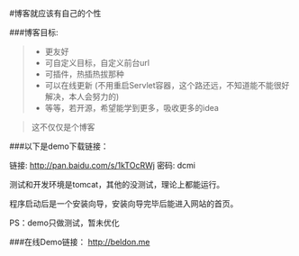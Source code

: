 #博客就应该有自己的个性

###博客目标:

>* 更友好
>* 可自定义目标，自定义前台url
>* 可插件，热插热拔那种
>* 可以在线更新 (不用重启Servlet容器，这个路还远，不知道能不能很好解决，本人会努力的)
>* 等等，若开源，希望能学到更多，吸收更多的idea

> 这不仅仅是个博客

###以下是demo下载链接：

链接: http://pan.baidu.com/s/1kTOcRWj 密码: dcmi

测试和开发环境是tomcat，其他的没测试，理论上都能运行。

程序启动后是一个安装向导，安装向导完毕后能进入网站的首页。

PS：demo只做测试，暂未优化

###在线Demo链接：
    http://beldon.me


